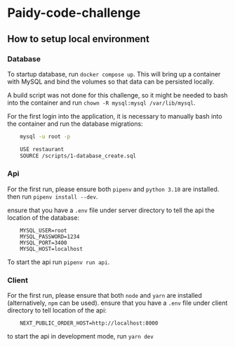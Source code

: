 # Paidy-code-challenge

## How to setup local environment

### Database
To startup database, run `docker compose up`. 
This will bring up a container with MySQL and bind the volumes so that data can be persisted locally. 

A build script was not done for this challenge, so it might be needed to bash into the container and run `chown -R mysql:mysql /var/lib/mysql`.

For the first login into the application, it is necessary to manually bash into the container and run the database migrations:
``` sh
    mysql -u root -p

    USE restaurant
    SOURCE /scripts/1-database_create.sql

```

### Api

For the first run, please ensure both `pipenv` and `python 3.10` are installed. then run `pipenv install --dev`.

ensure that you have a `.env` file under server directory to tell the api the location of the database:

```
    MYSQL_USER=root
    MYSQL_PASSWORD=1234
    MYSQL_PORT=3400
    MYSQL_HOST=localhost
```

To start the api run `pipenv run api`.

### Client 

For the first run, please ensure that both `node` and `yarn` are installed (alternatively, `npm` can be used).
ensure that you have a `.env` file under client directory to tell location of the api:

```
    NEXT_PUBLIC_ORDER_HOST=http://localhost:8000
```

to start the api in development mode, run `yarn dev`